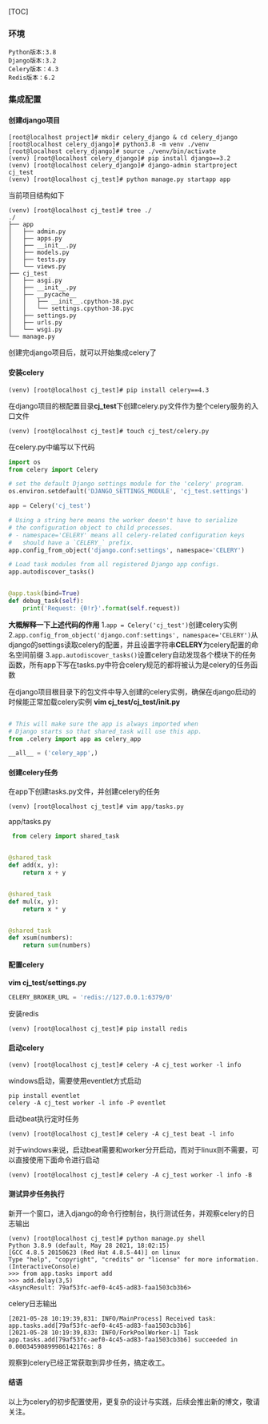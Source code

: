 [TOC]

### 环境

```Shell
Python版本:3.8
Django版本:3.2
Celery版本：4.3
Redis版本：6.2
```

### 集成配置

#### 创建django项目
```Shell
[root@localhost project]# mkdir celery_django & cd celery_django
[root@localhost celery_django]# python3.8 -m venv ./venv
[root@localhost celery_django]# source ./venv/bin/activate
(venv) [root@localhost celery_django]# pip install django==3.2
(venv) [root@localhost celery_django]# django-admin startproject cj_test
(venv) [root@localhost cj_test]# python manage.py startapp app
```

当前项目结构如下
```Shell
(venv) [root@localhost cj_test]# tree ./
./
├── app
│   ├── admin.py
│   ├── apps.py
│   ├── __init__.py
│   ├── models.py
│   ├── tests.py
│   └── views.py
├── cj_test
│   ├── asgi.py
│   ├── __init__.py
│   ├── __pycache__
│   │   ├── __init__.cpython-38.pyc
│   │   └── settings.cpython-38.pyc
│   ├── settings.py
│   ├── urls.py
│   └── wsgi.py
└── manage.py
```

创建完django项目后，就可以开始集成celery了

#### 安装celery
```Shell
(venv) [root@localhost cj_test]# pip install celery==4.3
```

在django项目的根配置目录**cj_test**下创建celery.py文件作为整个celery服务的入口文件
```Shell
(venv) [root@localhost cj_test]# touch cj_test/celery.py
```

在celery.py中编写以下代码
```Python
import os
from celery import Celery

# set the default Django settings module for the 'celery' program.
os.environ.setdefault('DJANGO_SETTINGS_MODULE', 'cj_test.settings')

app = Celery('cj_test')

# Using a string here means the worker doesn't have to serialize
# the configuration object to child processes.
# - namespace='CELERY' means all celery-related configuration keys
#   should have a `CELERY_` prefix.
app.config_from_object('django.conf:settings', namespace='CELERY')

# Load task modules from all registered Django app configs.
app.autodiscover_tasks()


@app.task(bind=True)
def debug_task(self):
    print('Request: {0!r}'.format(self.request))
```

**大概解释一下上述代码的作用**
1.```app = Celery('cj_test')```创建celery实例
2.```app.config_from_object('django.conf:settings', namespace='CELERY')```从django的settings读取celery的配置，并且设置字符串**CELERY**为celery配置的命名空间前缀
3.```app.autodiscover_tasks()```设置celery自动发现各个模块下的任务函数，所有app下写在tasks.py中符合celery规范的都将被认为是celery的任务函数

在django项目根目录下的包文件中导入创建的celery实例，确保在django启动的时候能正常加载celery实例
**vim cj_test/cj_test/__init__.py**
```Python

# This will make sure the app is always imported when
# Django starts so that shared_task will use this app.
from .celery import app as celery_app

__all__ = ('celery_app',)
```

#### 创建celery任务
在app下创建tasks.py文件，并创建celery的任务
```Shell
(venv) [root@localhost cj_test]# vim app/tasks.py
```

app/tasks.py
```Python
 from celery import shared_task


@shared_task
def add(x, y):
    return x + y


@shared_task
def mul(x, y):
    return x * y


@shared_task
def xsum(numbers):
    return sum(numbers)
```

#### 配置celery
**vim cj_test/settings.py**
```Python
CELERY_BROKER_URL = 'redis://127.0.0.1:6379/0'
```

安装redis
```Shell
(venv) [root@localhost cj_test]# pip install redis
```

#### 启动celery
```Shell
(venv) [root@localhost cj_test]# celery -A cj_test worker -l info
```

windows启动，需要使用eventlet方式启动
```Shell
pip install eventlet
celery -A cj_test worker -l info -P eventlet
```

启动beat执行定时任务
```Shell
(venv) [root@localhost cj_test]# celery -A cj_test beat -l info
```

对于windows来说，启动beat需要和worker分开启动，而对于linux则不需要，可以直接使用下面命令进行启动
```Shell
(venv) [root@localhost cj_test]# celery -A cj_test worker -l info -B
```

#### 测试异步任务执行
新开一个窗口，进入django的命令行控制台，执行测试任务，并观察celery的日志输出
```Shell
(venv) [root@localhost cj_test]# python manage.py shell
Python 3.8.9 (default, May 28 2021, 18:02:15) 
[GCC 4.8.5 20150623 (Red Hat 4.8.5-44)] on linux
Type "help", "copyright", "credits" or "license" for more information.
(InteractiveConsole)
>>> from app.tasks import add
>>> add.delay(3,5) 
<AsyncResult: 79af53fc-aef0-4c45-ad83-faa1503cb3b6>
```

celery日志输出
```Log
[2021-05-28 10:19:39,831: INFO/MainProcess] Received task: app.tasks.add[79af53fc-aef0-4c45-ad83-faa1503cb3b6]  
[2021-05-28 10:19:39,833: INFO/ForkPoolWorker-1] Task app.tasks.add[79af53fc-aef0-4c45-ad83-faa1503cb3b6] succeeded in 0.00034590899986142176s: 8
```

观察到celery已经正常获取到异步任务，搞定收工。

#### 结语
以上为celery的初步配置使用，更复杂的设计与实践，后续会推出新的博文，敬请关注。